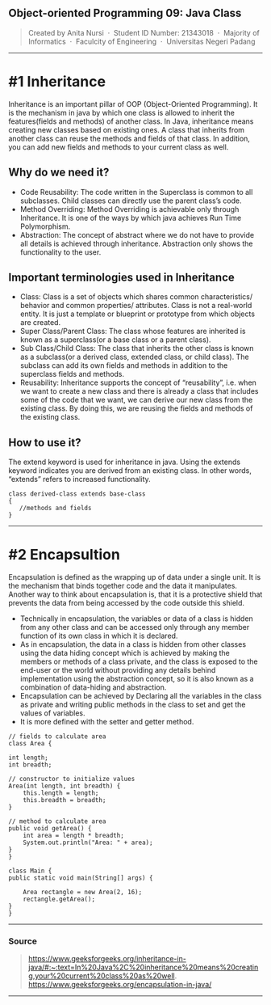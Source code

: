 ## Object-oriented Programming 09: Java Class
> Created by Anita Nursi &nbsp;&middot;&nbsp;
> Student ID Number: 21343018 &nbsp;&middot;&nbsp;
> Majority of Informatics &nbsp;&middot;&nbsp;
> Faculcity of Engineering &nbsp;&middot;&nbsp;
> Universitas Negeri Padang
---

# #1 Inheritance
Inheritance is an important pillar of OOP (Object-Oriented Programming). It is the mechanism in java by which one class is allowed to inherit the features(fields and methods) of another class. In Java, inheritance means creating new classes based on existing ones. A class that inherits from another class can reuse the methods and fields of that class. In addition, you can add new fields and methods to your current class as well.  

## Why do we need it?
- Code Reusability: The code written in the Superclass is common to all subclasses. Child classes can directly use the parent class’s code.
- Method Overriding: Method Overriding is achievable only through Inheritance. It is one of the ways by which java achieves Run Time Polymorphism.
- Abstraction: The concept of abstract where we do not have to provide all details is achieved through inheritance. Abstraction only shows the functionality to the user.

## Important terminologies used in Inheritance
- Class: Class is a set of objects which shares common characteristics/ behavior and common properties/ attributes. Class is not a real-world entity. It is just a template or blueprint or prototype from which objects are created.
- Super Class/Parent Class: The class whose features are inherited is known as a superclass(or a base class or a parent class).
- Sub Class/Child Class: The class that inherits the other class is known as a subclass(or a derived class, extended class, or child class). The subclass can add its own fields and methods in addition to the superclass fields and methods.
- Reusability: Inheritance supports the concept of “reusability”, i.e. when we want to create a new class and there is already a class that includes some of the code that we want, we can derive our new class from the existing class. By doing this, we are reusing the fields and methods of the existing class.

## How to use it?
The extend keyword is used for inheritance in java. Using the extends keyword indicates you are derived from an existing class. In other words, “extends” refers to increased functionality.

```
class derived-class extends base-class  
{  
   //methods and fields  
}  
```
---

# #2 Encapsultion
Encapsulation is defined as the wrapping up of data under a single unit. It is the mechanism that binds together code and the data it manipulates. Another way to think about encapsulation is, that it is a protective shield that prevents the data from being accessed by the code outside this shield. 

- Technically in encapsulation, the variables or data of a class is hidden from any other class and can be accessed only through any member function of its own class in which it is declared.
- As in encapsulation, the data in a class is hidden from other classes using the data hiding concept which is achieved by making the members or methods of a class private, and the class is exposed to the end-user or the world without providing any details behind implementation using the abstraction concept, so it is also known as a combination of data-hiding and abstraction.
- Encapsulation can be achieved by Declaring all the variables in the class as private and writing public methods in the class to set and get the values of variables.
- It is more defined with the setter and getter method.

```
// fields to calculate area
class Area {

int length;
int breadth;

// constructor to initialize values
Area(int length, int breadth) {
	this.length = length;
	this.breadth = breadth;
}

// method to calculate area
public void getArea() {
	int area = length * breadth;
	System.out.println("Area: " + area);
}
}

class Main {
public static void main(String[] args) {

	Area rectangle = new Area(2, 16);
	rectangle.getArea();
}
}
```
---

### Source
> https://www.geeksforgeeks.org/inheritance-in-java/#:~:text=In%20Java%2C%20inheritance%20means%20creating,your%20current%20class%20as%20well.
> https://www.geeksforgeeks.org/encapsulation-in-java/

---

